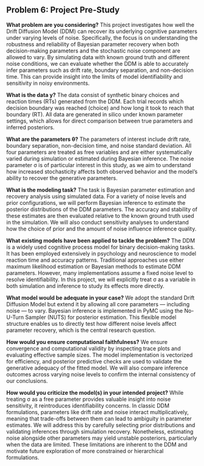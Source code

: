 ## Problem 6: Project Pre-Study

**What problem are you considering?** 
This project investigates how well the Drift Diffusion Model (DDM) can recover its underlying cognitive parameters under varying levels of noise. Specifically, the focus is on understanding the robustness and reliability of Bayesian parameter recovery when both decision-making parameters and the stochastic noise component are allowed to vary. By simulating data with known ground truth and different noise conditions, we can evaluate whether the DDM is able to accurately infer parameters such as drift rate, boundary separation, and non-decision time. This can provide insight into the limits of model identifiability and sensitivity in noisy environments.

**What is the data y?**
The data consist of synthetic binary choices and reaction times (RTs) generated from the DDM. Each trial records which decision boundary was reached (choice) and how long it took to reach that boundary (RT). All data are generated in silico under known parameter settings, which allows for direct comparison between true parameters and inferred posteriors.

**What are the parameters θ?**
The parameters of interest include drift rate, boundary separation, non-decision time, and noise standard deviation. All four parameters are treated as free variables and are either systematically varied during simulation or estimated during Bayesian inference. The noise parameter σ is of particular interest in this study, as we aim to understand how increased stochasticity affects both observed behavior and the model’s ability to recover the generative parameters.

**What is the modeling task?**
The task is Bayesian parameter estimation and recovery analysis using simulated data. For a variety of noise levels and prior configurations, we will perform Bayesian inference to estimate the posterior distributions of the DDM parameters. The accuracy and stability of these estimates are then evaluated relative to the known ground truth used in the simulation. We will also conduct sensitivity analyses to understand how the choice of prior and the amount of noise influence inference quality.

**What existing models have been applied to tackle the problem?**
The DDM is a widely used cognitive process model for binary decision-making tasks. It has been employed extensively in psychology and neuroscience to model reaction time and accuracy patterns. Traditional approaches use either maximum likelihood estimation or Bayesian methods to estimate DDM parameters. However, many implementations assume a fixed noise level to resolve identifiability. In this project, we will explicitly treat σ as a variable in both simulation and inference to study its effects more directly.

**What model would be adequate in your case?**
We adopt the standard Drift Diffusion Model but extend it by allowing all core parameters — including noise — to vary. Bayesian inference is implemented in PyMC using the No-U-Turn Sampler (NUTS) for posterior estimation. This flexible model structure enables us to directly test how different noise levels affect parameter recovery, which is the central research question.

**How would you ensure computational faithfulness?**
We ensure convergence and computational validity by inspecting trace plots and evaluating effective sample sizes. The model implementation is vectorized for efficiency, and posterior predictive checks are used to validate the generative adequacy of the fitted model. We will also compare inference outcomes across varying noise levels to confirm the internal consistency of our conclusions.

**How would you criticize the model(s) in your intended project?**
While treating σ as a free parameter provides valuable insight into noise sensitivity, it reintroduces identifiability concerns. In classic DDM formulations, parameters like drift rate and noise interact multiplicatively, meaning that trade-offs between them can lead to ambiguity in parameter estimates. We will address this by carefully selecting prior distributions and validating inferences through simulation recovery. Nonetheless, estimating noise alongside other parameters may yield unstable posteriors, particularly when the data are limited. These limitations are inherent to the DDM and motivate future exploration of more constrained or hierarchical formulations.